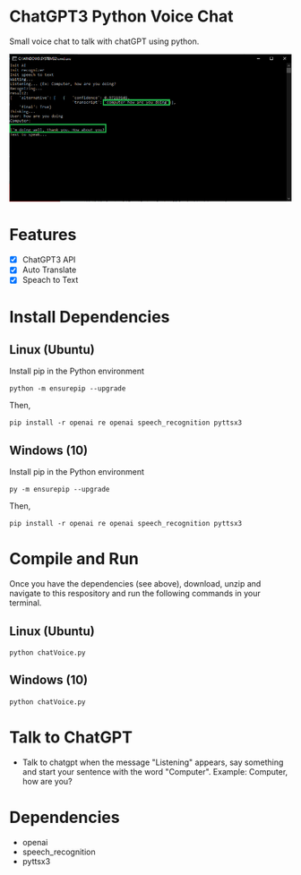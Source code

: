 # ChatGPT3 Python Voice Chat
Small voice chat to talk with chatGPT using python.

![Screenshot main menu](https://github.com/engjango/chatgpt-python-voice/blob/main/screenshot.png)

# Features

- [x] ChatGPT3 API
- [x] Auto Translate
- [x] Speach to Text

# Install Dependencies

## Linux (Ubuntu)
Install pip in the Python environment
```
python -m ensurepip --upgrade
```
Then,
```
pip install -r openai re openai speech_recognition pyttsx3
```

## Windows (10)
Install pip in the Python environment
```
py -m ensurepip --upgrade
```
Then,
```
pip install -r openai re openai speech_recognition pyttsx3
```

# Compile and Run

Once you have the dependencies (see above), download, unzip and navigate to this respository and run the following commands in your terminal.

## Linux (Ubuntu)
```
python chatVoice.py
```

## Windows (10)
```
python chatVoice.py
```

# Talk to ChatGPT

* Talk to chatgpt when the message "Listening" appears, say something and start your sentence with the word "Computer". Example: Computer, how are you?

# Dependencies

* openai
* speech_recognition 
* pyttsx3
